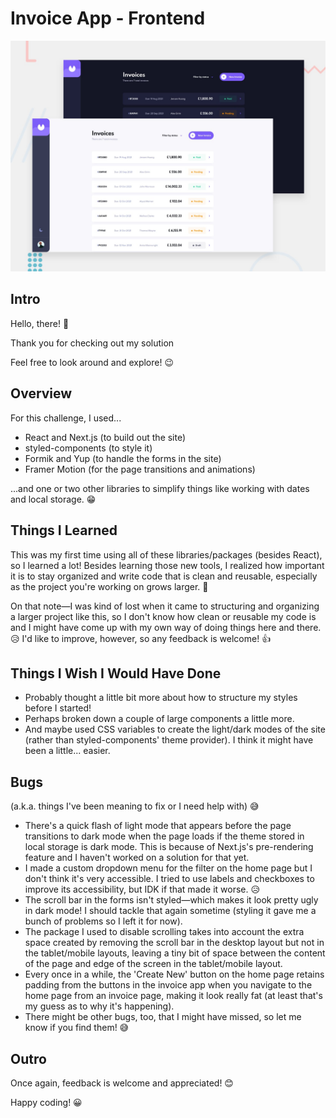 # Invoice App - Frontend

![Design preview for the Invoice app coding challenge](./public/preview.jpg)

## Intro

Hello, there! 👋

Thank you for checking out my solution

Feel free to look around and explore! 😉

## Overview

For this challenge, I used...

- React and Next.js (to build out the site)
- styled-components (to style it) 
- Formik and Yup (to handle the forms in the site)
- Framer Motion (for the page transitions and animations)

...and one or two other libraries to simplify things like working with dates and local storage. 😁

## Things I Learned

This was my first time using all of these libraries/packages (besides React), so I learned a lot! Besides learning those new tools, I realized how important it is to stay organized and write code that is clean and reusable, especially as the project you're working on grows larger. 🙂

On that note—I was kind of lost when it came to structuring and organizing a larger project like this, so I don't know how clean or reusable my code is and I might have come up with my own way of doing things here and there. 😥 I'd like to improve, however, so any feedback is welcome! 👍

## Things I Wish I Would Have Done

- Probably thought a little bit more about how to structure my styles before I started!
- Perhaps broken down a couple of large components a little more. 
- And maybe used CSS variables to create the light/dark modes of the site (rather than styled-components' theme provider). I think it might have been a little... easier.

## Bugs

(a.k.a. things I've been meaning to fix or I need help with) 😅

- There's a quick flash of light mode that appears before the page transitions to dark mode when the page loads if the theme stored in local storage is dark mode. This is because of Next.js's pre-rendering feature and I haven't worked on a solution for that yet.
- I made a custom dropdown menu for the filter on the home page but I don't think it's very accessible. I tried to use labels and checkboxes to improve its accessibility, but IDK if that made it worse. 😥
- The scroll bar in the forms isn't styled—which makes it look pretty ugly in dark mode! I should tackle that again sometime (styling it gave me a bunch of problems so I left it for now).
- The package I used to disable scrolling takes into account the extra space created by removing the scroll bar in the desktop layout but not in the tablet/mobile layouts, leaving a tiny bit of space between the content of the page and edge of the screen in the tablet/mobile layout.
- Every once in a while, the 'Create New' button on the home page retains padding from the buttons in the invoice app when you navigate to the home page from an invoice page, making it look really fat (at least that's my guess as to why it's happening).
- There might be other bugs, too, that I might have missed, so let me know if you find them! 😅

## Outro

Once again, feedback is welcome and appreciated! 😊

Happy coding! 😀
